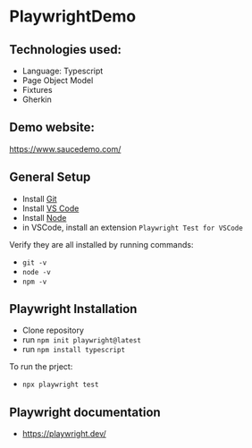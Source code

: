 # PlaywrightDemo

## Technologies used:
* Language: Typescript
* Page Object Model
* Fixtures
* Gherkin

## Demo website:
https://www.saucedemo.com/
  
## General Setup
* Install [Git](https://git-scm.com/downloads)
* Install [VS Code](https://code.visualstudio.com/)
* Install [Node](https://nodejs.org/en)
* in VSCode, install an extension `Playwright Test for VSCode`

Verify they are all installed by running commands:
- `git -v`
- `node -v`
- `npm -v`

## Playwright Installation
* Clone repository 
* run `npm init playwright@latest`
* run `npm install typescript`

To run the prject:
* `npx playwright test`

## Playwright documentation
* https://playwright.dev/
